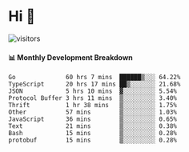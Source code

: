 # Hi 👋
 
![visitors](https://visitor-badge.glitch.me/badge?page_id=sorcererxw.sorcererx)

#### 📊 Monthly Development Breakdown

<!--START_SECTION:waka-->
```text
Go              60 hrs 7 mins  ██████▒░░░ 64.22%
TypeScript      20 hrs 17 mins ██▒░░░░░░░ 21.68%
JSON            5 hrs 10 mins  ▓░░░░░░░░░ 5.54%
Protocol Buffer 3 hrs 11 mins  ▒░░░░░░░░░ 3.40%
Thrift          1 hr 38 mins   ▒░░░░░░░░░ 1.75%
Other           57 mins        ▒░░░░░░░░░ 1.03%
JavaScript      36 mins        ▒░░░░░░░░░ 0.65%
Text            21 mins        ▒░░░░░░░░░ 0.38%
Bash            15 mins        ▒░░░░░░░░░ 0.28%
protobuf        15 mins        ▒░░░░░░░░░ 0.28%
```
<!--END_SECTION:waka-->
